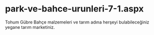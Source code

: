 # park-ve-bahce-urunleri-7-1.aspx
Tohum Gübre Bahçe malzemeleri ve tarım adına herşeyi bulabileceğiniz yegane tarım marketiniz.
